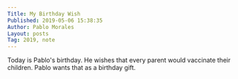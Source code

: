 ```yaml
---
Title: My Birthday Wish
Published: 2019-05-06 15:38:35
Author: Pablo Morales
Layout: posts
Tag: 2019, note
---
```

Today is Pablo's birthday. He wishes that every parent would vaccinate their children. Pablo wants that as a birthday gift.